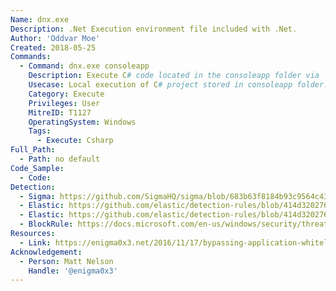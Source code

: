 ```yaml
---
Name: dnx.exe
Description: .Net Execution environment file included with .Net.
Author: 'Oddvar Moe'
Created: 2018-05-25
Commands:
  - Command: dnx.exe consoleapp
    Description: Execute C# code located in the consoleapp folder via 'Program.cs' and 'Project.json' (Note - Requires dependencies)
    Usecase: Local execution of C# project stored in consoleapp folder.
    Category: Execute
    Privileges: User
    MitreID: T1127
    OperatingSystem: Windows
    Tags:
      - Execute: Csharp
Full_Path:
  - Path: no default
Code_Sample:
  - Code:
Detection:
  - Sigma: https://github.com/SigmaHQ/sigma/blob/683b63f8184b93c9564c4310d10c571cbe367e1e/rules/windows/process_creation/proc_creation_win_lolbin_dnx.yml
  - Elastic: https://github.com/elastic/detection-rules/blob/414d32027632a49fb239abb8fbbb55d3fa8dd861/rules/windows/defense_evasion_unusual_process_network_connection.toml
  - Elastic: https://github.com/elastic/detection-rules/blob/414d32027632a49fb239abb8fbbb55d3fa8dd861/rules/windows/defense_evasion_network_connection_from_windows_binary.toml
  - BlockRule: https://docs.microsoft.com/en-us/windows/security/threat-protection/windows-defender-application-control/microsoft-recommended-block-rules
Resources:
  - Link: https://enigma0x3.net/2016/11/17/bypassing-application-whitelisting-by-using-dnx-exe/
Acknowledgement:
  - Person: Matt Nelson
    Handle: '@enigma0x3'
---
```

